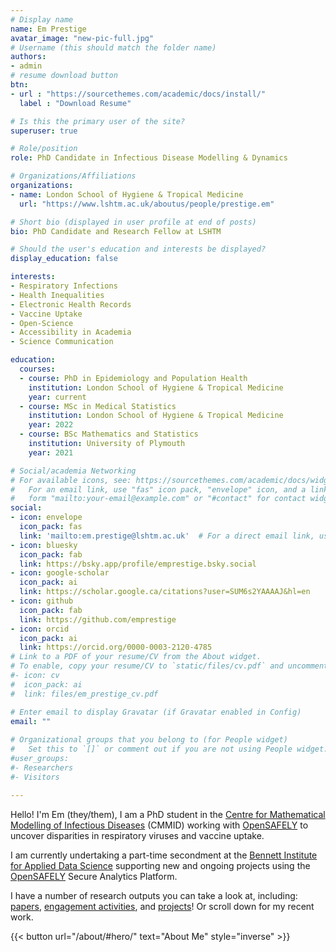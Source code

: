 ```yaml
---
# Display name
name: Em Prestige
avatar_image: "new-pic-full.jpg"
# Username (this should match the folder name)
authors:
- admin
# resume download button
btn:
- url : "https://sourcethemes.com/academic/docs/install/"
  label : "Download Resume"

# Is this the primary user of the site?
superuser: true

# Role/position
role: PhD Candidate in Infectious Disease Modelling & Dynamics

# Organizations/Affiliations
organizations:
- name: London School of Hygiene & Tropical Medicine
  url: "https://www.lshtm.ac.uk/aboutus/people/prestige.em"

# Short bio (displayed in user profile at end of posts)
bio: PhD Candidate and Research Fellow at LSHTM

# Should the user's education and interests be displayed?
display_education: false

interests:
- Respiratory Infections
- Health Inequalities
- Electronic Health Records
- Vaccine Uptake
- Open-Science
- Accessibility in Academia
- Science Communication

education:
  courses:
  - course: PhD in Epidemiology and Population Health
    institution: London School of Hygiene & Tropical Medicine
    year: current
  - course: MSc in Medical Statistics
    institution: London School of Hygiene & Tropical Medicine
    year: 2022
  - course: BSc Mathematics and Statistics
    institution: University of Plymouth
    year: 2021

# Social/academia Networking
# For available icons, see: https://sourcethemes.com/academic/docs/widgets/#icons
#   For an email link, use "fas" icon pack, "envelope" icon, and a link in the
#   form "mailto:your-email@example.com" or "#contact" for contact widget.
social:
- icon: envelope
  icon_pack: fas
  link: 'mailto:em.prestige@lshtm.ac.uk'  # For a direct email link, use "mailto:test@example.org".
- icon: bluesky
  icon_pack: fab
  link: https://bsky.app/profile/emprestige.bsky.social
- icon: google-scholar
  icon_pack: ai
  link: https://scholar.google.ca/citations?user=SUM6s2YAAAAJ&hl=en
- icon: github
  icon_pack: fab
  link: https://github.com/emprestige
- icon: orcid
  icon_pack: ai
  link: https://orcid.org/0000-0003-2120-4785
# Link to a PDF of your resume/CV from the About widget.
# To enable, copy your resume/CV to `static/files/cv.pdf` and uncomment the lines below.  
#- icon: cv
#  icon_pack: ai
#  link: files/em_prestige_cv.pdf

# Enter email to display Gravatar (if Gravatar enabled in Config)
email: ""
  
# Organizational groups that you belong to (for People widget)
#   Set this to `[]` or comment out if you are not using People widget.  
#user_groups:
#- Researchers
#- Visitors

---
```


Hello! I'm Em (they/them), I am a PhD student in the [Centre for Mathematical Modelling of Infectious Diseases](https://www.lshtm.ac.uk/research/centres/centre-mathematical-modelling-infectious-diseases) (CMMID) working with [OpenSAFELY](https://www.opensafely.org/) to uncover disparities in respiratory viruses and vaccine uptake.

I am currently undertaking a part-time secondment at the [Bennett Institute for Applied Data Science](https://www.bennett.ox.ac.uk/) supporting new and ongoing projects using the [OpenSAFELY](https://www.opensafely.org/) Secure Analytics Platform. 

I have a number of research outputs you can take a look at, including: [papers](publication/), [engagement activities](talk/), and [projects](my_projects/)! Or scroll down for my recent work.

{{< button url="/about/#hero/" text="About Me" style="inverse" >}}
